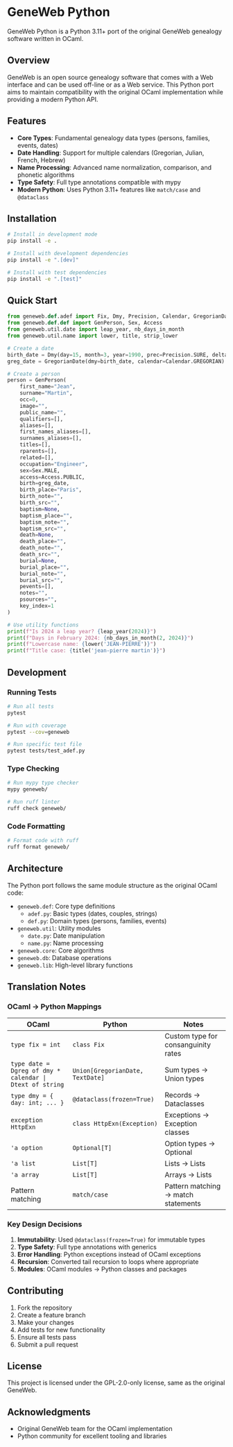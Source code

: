 # GeneWeb Python

GeneWeb Python is a Python 3.11+ port of the original GeneWeb genealogy software written in OCaml.

## Overview

GeneWeb is an open source genealogy software that comes with a Web interface and can be used off-line or as a Web service. This Python port aims to maintain compatibility with the original OCaml implementation while providing a modern Python API.

## Features

- **Core Types**: Fundamental genealogy data types (persons, families, events, dates)
- **Date Handling**: Support for multiple calendars (Gregorian, Julian, French, Hebrew)
- **Name Processing**: Advanced name normalization, comparison, and phonetic algorithms
- **Type Safety**: Full type annotations compatible with mypy
- **Modern Python**: Uses Python 3.11+ features like `match/case` and `@dataclass`

## Installation

```bash
# Install in development mode
pip install -e .

# Install with development dependencies
pip install -e ".[dev]"

# Install with test dependencies
pip install -e ".[test]"
```

## Quick Start

```python
from geneweb.def.adef import Fix, Dmy, Precision, Calendar, GregorianDate
from geneweb.def.def import GenPerson, Sex, Access
from geneweb.util.date import leap_year, nb_days_in_month
from geneweb.util.name import lower, title, strip_lower

# Create a date
birth_date = Dmy(day=15, month=3, year=1990, prec=Precision.SURE, delta=0)
greg_date = GregorianDate(dmy=birth_date, calendar=Calendar.GREGORIAN)

# Create a person
person = GenPerson(
    first_name="Jean",
    surname="Martin",
    occ=0,
    image="",
    public_name="",
    qualifiers=[],
    aliases=[],
    first_names_aliases=[],
    surnames_aliases=[],
    titles=[],
    rparents=[],
    related=[],
    occupation="Engineer",
    sex=Sex.MALE,
    access=Access.PUBLIC,
    birth=greg_date,
    birth_place="Paris",
    birth_note="",
    birth_src="",
    baptism=None,
    baptism_place="",
    baptism_note="",
    baptism_src="",
    death=None,
    death_place="",
    death_note="",
    death_src="",
    burial=None,
    burial_place="",
    burial_note="",
    burial_src="",
    pevents=[],
    notes="",
    psources="",
    key_index=1
)

# Use utility functions
print(f"Is 2024 a leap year? {leap_year(2024)}")
print(f"Days in February 2024: {nb_days_in_month(2, 2024)}")
print(f"Lowercase name: {lower('JEAN-PIERRE')}")
print(f"Title case: {title('jean-pierre martin')}")
```

## Development

### Running Tests

```bash
# Run all tests
pytest

# Run with coverage
pytest --cov=geneweb

# Run specific test file
pytest tests/test_adef.py
```

### Type Checking

```bash
# Run mypy type checker
mypy geneweb/

# Run ruff linter
ruff check geneweb/
```

### Code Formatting

```bash
# Format code with ruff
ruff format geneweb/
```

## Architecture

The Python port follows the same module structure as the original OCaml code:

- `geneweb.def`: Core type definitions
  - `adef.py`: Basic types (dates, couples, strings)
  - `def.py`: Domain types (persons, families, events)
- `geneweb.util`: Utility modules
  - `date.py`: Date manipulation
  - `name.py`: Name processing
- `geneweb.core`: Core algorithms
- `geneweb.db`: Database operations
- `geneweb.lib`: High-level library functions

## Translation Notes

### OCaml → Python Mappings

| OCaml | Python | Notes |
|-------|--------|-------|
| `type fix = int` | `class Fix` | Custom type for consanguinity rates |
| `type date = Dgreg of dmy * calendar \| Dtext of string` | `Union[GregorianDate, TextDate]` | Sum types → Union types |
| `type dmy = { day: int; ... }` | `@dataclass(frozen=True)` | Records → Dataclasses |
| `exception HttpExn` | `class HttpExn(Exception)` | Exceptions → Exception classes |
| `'a option` | `Optional[T]` | Option types → Optional |
| `'a list` | `List[T]` | Lists → Lists |
| `'a array` | `List[T]` | Arrays → Lists |
| Pattern matching | `match/case` | Pattern matching → match statements |

### Key Design Decisions

1. **Immutability**: Used `@dataclass(frozen=True)` for immutable types
2. **Type Safety**: Full type annotations with generics
3. **Error Handling**: Python exceptions instead of OCaml exceptions
4. **Recursion**: Converted tail recursion to loops where appropriate
5. **Modules**: OCaml modules → Python classes and packages

## Contributing

1. Fork the repository
2. Create a feature branch
3. Make your changes
4. Add tests for new functionality
5. Ensure all tests pass
6. Submit a pull request

## License

This project is licensed under the GPL-2.0-only license, same as the original GeneWeb.

## Acknowledgments

- Original GeneWeb team for the OCaml implementation
- Python community for excellent tooling and libraries
